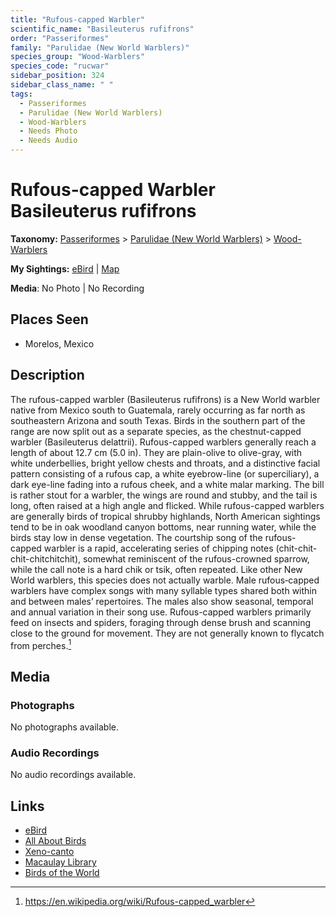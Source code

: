```yaml
---
title: "Rufous-capped Warbler"
scientific_name: "Basileuterus rufifrons"
order: "Passeriformes"
family: "Parulidae (New World Warblers)"
species_group: "Wood-Warblers"
species_code: "rucwar"
sidebar_position: 324
sidebar_class_name: " "
tags: 
  - Passeriformes
  - Parulidae (New World Warblers)
  - Wood-Warblers
  - Needs Photo
  - Needs Audio
---
```


# Rufous-capped Warbler <span className='sci_name'>Basileuterus rufifrons</span>

**Taxonomy:** [Passeriformes](/tags/passeriformes) > [Parulidae (New World Warblers)](/tags/parulidae-new-world-warblers) > [Wood-Warblers](/tags/wood-warblers)

**My Sightings:** [eBird](https://ebird.org/lifelist?r=world&time=life&spp=rucwar) | [Map](/map?species_code=rucwar)

**Media**: No Photo | No Recording

## Places Seen

* Morelos, Mexico

## Description
The rufous-capped warbler (Basileuterus rufifrons) is a New World warbler native from Mexico south to Guatemala, rarely occurring as far north as southeastern Arizona and south Texas. Birds in the southern part of the range are now split out as a separate species, as the chestnut-capped warbler (Basileuterus delattrii).
Rufous-capped warblers generally reach a length of about 12.7 cm (5.0 in). They are plain-olive to olive-gray, with white underbellies, bright yellow chests and throats, and a distinctive facial pattern consisting of a rufous cap, a white eyebrow-line (or superciliary), a dark eye-line fading into a rufous cheek, and a white malar marking. The bill is rather stout for a warbler, the wings are round and stubby, and the tail is long, often raised at a high angle and flicked.
While rufous-capped warblers are generally birds of tropical shrubby highlands, North American sightings tend to be in oak woodland canyon bottoms, near running water, while the birds stay low in dense vegetation.
The courtship song of the rufous-capped warbler is a rapid, accelerating series of chipping notes (chit-chit-chit-chitchitchit), somewhat reminiscent of the rufous-crowned sparrow, while the call note is a hard chik or tsik, often repeated. Like other New World warblers, this species does not actually warble. Male rufous‐capped warblers have complex songs with many syllable types shared both within and between males’ repertoires. The males also show seasonal, temporal and annual variation in their song use.
Rufous-capped warblers primarily feed on insects and spiders, foraging through dense brush and scanning close to the ground for movement. They are not generally known to flycatch from perches.[^1]

[^1]: https://en.wikipedia.org/wiki/Rufous-capped_warbler

## Media
### Photographs
No photographs available.

### Audio Recordings
No audio recordings available.

## Links
* [eBird](https://ebird.org/species/rucwar) 
* [All About Birds](https://www.allaboutbirds.org/guide/rucwar) 
* [Xeno-canto](https://www.xeno-canto.org/species/basileuterus-rufifrons) 
* [Macaulay Library](https://search.macaulaylibrary.org/catalog?taxonCode=rucwar&sort=rating_rank_desc)
* [Birds of the World](https://birdsoftheworld.org/bow/species/rucwar)
